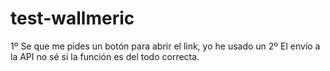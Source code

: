 # test-wallmeric

1º Se que me pides un botón para abrir el link, yo he usado un <a>
2º El envío a la API no sé si la función es del todo correcta.
